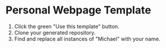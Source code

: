 # Personal Webpage Template

1. Click the green "Use this template" button.
2. Clone your generated repository.
3. Find and replace all instances of "Michael" with your name.
